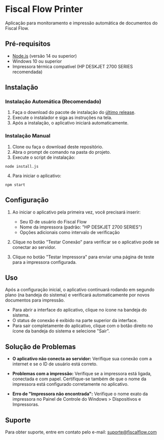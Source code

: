 # Fiscal Flow Printer

Aplicação para monitoramento e impressão automática de documentos do Fiscal Flow.

## Pré-requisitos

- [Node.js](https://nodejs.org/) (versão 14 ou superior)
- Windows 10 ou superior
- Impressora térmica compatível (HP DESKJET 2700 SERIES recomendada)

## Instalação

### Instalação Automática (Recomendado)

1. Faça o download do pacote de instalação do [último release](https://github.com/fiscal-flow/fiscal-flow-printer/releases/latest).
2. Execute o instalador e siga as instruções na tela.
3. Após a instalação, o aplicativo iniciará automaticamente.

### Instalação Manual

1. Clone ou faça o download deste repositório.
2. Abra o prompt de comando na pasta do projeto.
3. Execute o script de instalação:

```
node install.js
```

4. Para iniciar o aplicativo:

```
npm start
```

## Configuração

1. Ao iniciar o aplicativo pela primeira vez, você precisará inserir:
   - Seu ID de usuário do Fiscal Flow
   - Nome da impressora (padrão: "HP DESKJET 2700 SERIES")
   - Opções adicionais como intervalo de verificação

2. Clique no botão "Testar Conexão" para verificar se o aplicativo pode se conectar ao servidor.

3. Clique no botão "Testar Impressora" para enviar uma página de teste para a impressora configurada.

## Uso

Após a configuração inicial, o aplicativo continuará rodando em segundo plano (na bandeja do sistema) e verificará automaticamente por novos documentos para impressão.

- Para abrir a interface do aplicativo, clique no ícone na bandeja do sistema.
- O status de conexão é exibido na parte superior da interface.
- Para sair completamente do aplicativo, clique com o botão direito no ícone da bandeja do sistema e selecione "Sair".

## Solução de Problemas

- **O aplicativo não conecta ao servidor:**
  Verifique sua conexão com a internet e se o ID de usuário está correto.

- **Problemas com a impressão:**
  Verifique se a impressora está ligada, conectada e com papel. Certifique-se também de que o nome da impressora está configurado corretamente no aplicativo.

- **Erro de "Impressora não encontrada":**
  Verifique o nome exato da impressora no Painel de Controle do Windows > Dispositivos e Impressoras.

## Suporte

Para obter suporte, entre em contato pelo e-mail: suporte@fiscalflow.com 